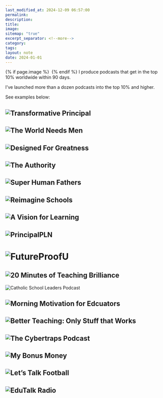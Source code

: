 ```yaml
---
last_modified_at: 2024-12-09 06:57:00
permalink: 
description: 
title: 
image: 
sitemap: "true"
excerpt_separator: <!--more-->
category: 
tags: 
layout: note
date: 2024-01-01
---
```



{% if page.image %} <img src="{{ page.image }}" alt=""> {% endif %}
I produce podcasts that get in the top 10% worldwide within 90 days. 

I've launched more than a dozen podcasts into the top 10% and higher. 

See examples below: 


## ![Transformative Principal](https://cdn-images-2.listennotes.com/images/podcasts/YzmKZBM3DI6/badge/)

## ![The World Needs Men](https://cdn-images-2.listennotes.com/images/podcasts/auQnz6vOf4t/badge/)
## ![Designed For Greatness](https://cdn-images-2.listennotes.com/images/podcasts/aAnrTCYJ64K/badge/)
## ![The Authority](https://cdn-images-2.listennotes.com/images/podcasts/_Cs5Op6jwFf/badge/)

## ![Super Human Fathers](https://cdn-images-2.listennotes.com/images/podcasts/riq37xF9ROU/badge/)
## ![Reimagine Schools](https://cdn-images-2.listennotes.com/images/podcasts/1NaBGxLO75S/badge/)

## ![A Vision for Learning](https://cdn-images-2.listennotes.com/images/podcasts/AIrVYfpLxDO/badge/)

## ![PrincipalPLN](https://cdn-images-2.listennotes.com/images/podcasts/yNYxIznp-K_/badge/)

# ![FutureProofU](https://cdn-images-2.listennotes.com/images/podcasts/Ud5ITWtX-9c/badge/?_gl=1*16nnxx4*_gcl_au*NTEwNjI4ODI3LjE3MzU4NTg0MDI.*_ga*MTU3MDQ3NzEzNC4xNzI2ODUyMTk4*_ga_T0PZE2Z7L4*MTc0MDYwMTY4OC40OS4xLjE3NDA2MDE3NDQuNC4wLjA.)

## ![20 Minutes of Teaching Brilliance](https://cdn-images-2.listennotes.com/images/podcasts/ElBJs5mfN8-/badge/)

![Catholic School Leaders Podcast](https://cdn-images-2.listennotes.com/images/podcasts/Nser8d6hRSA/badge/)


## ![Morning Motivation for Edcuators](https://cdn-images-2.listennotes.com/images/podcasts/xzpdQLAaIh3/badge/)


## ![Better Teaching: Only Stuff that Works](https://cdn-images-2.listennotes.com/images/podcasts/bmtUPgKM61W/badge/)


## ![The Cybertraps Podcast](https://cdn-images-2.listennotes.com/images/podcasts/UvEwe9jtPZg/badge/)

## ![My Bonus Money](https://cdn-images-2.listennotes.com/images/podcasts/hb4gq2J5cWm/badge/)


## ![Let’s Talk Football](https://cdn-images-2.listennotes.com/images/podcasts/H4-dKbnN1Ji/badge/?_gl=1*zfo496*_gcl_au*NTA5MTg3ODkxLjE3Mjg3MzQxODQ.*_ga*MTU0MDczODEyOS4xNzI3OTA2NjA1*_ga_T0PZE2Z7L4*MTczMTM4OTYwMS43LjEuMTczMTM4OTYxNy40NC4wLjA.)

## ![EduTalk Radio](https://cdn-images-2.listennotes.com/images/podcasts/eZ8U09TOEPa/badge/?_gl=1*18lyi2k*_gcl_au*MTY5NDIzNjM2NC4xNzI3ODM5NzA5*_ga*MTU3MDQ3NzEzNC4xNzI2ODUyMTk4*_ga_T0PZE2Z7L4*MTczMjE0MjQyMC4xOC4xLjE3MzIxNDI0MzYuNDQuMC4w)

